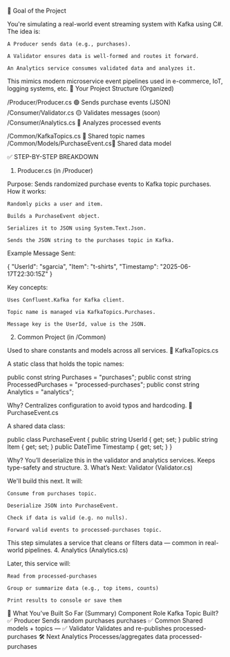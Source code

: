 🧠 Goal of the Project

You're simulating a real-world event streaming system with Kafka using C#. The idea is:

    A Producer sends data (e.g., purchases).

    A Validator ensures data is well-formed and routes it forward.

    An Analytics service consumes validated data and analyzes it.

This mimics modern microservice event pipelines used in e-commerce, IoT, logging systems, etc.
📁 Your Project Structure (Organized)

/Producer/Producer.cs            🟢 Sends purchase events (JSON)
/Consumer/Validator.cs          🟡 Validates messages (soon)
/Consumer/Analytics.cs          🔵 Analyzes processed events

/Common/KafkaTopics.cs          📌 Shared topic names
/Common/Models/PurchaseEvent.cs📌 Shared data model

✅ STEP-BY-STEP BREAKDOWN
1. Producer.cs (in /Producer)

Purpose: Sends randomized purchase events to Kafka topic purchases.
How it works:

    Randomly picks a user and item.

    Builds a PurchaseEvent object.

    Serializes it to JSON using System.Text.Json.

    Sends the JSON string to the purchases topic in Kafka.

Example Message Sent:

{
  "UserId": "sgarcia",
  "Item": "t-shirts",
  "Timestamp": "2025-06-17T22:30:15Z"
}

Key concepts:

    Uses Confluent.Kafka for Kafka client.

    Topic name is managed via KafkaTopics.Purchases.

    Message key is the UserId, value is the JSON.

2. Common Project (in /Common)

Used to share constants and models across all services.
🔸 KafkaTopics.cs

A static class that holds the topic names:

public const string Purchases = "purchases";
public const string ProcessedPurchases = "processed-purchases";
public const string Analytics = "analytics";

Why? Centralizes configuration to avoid typos and hardcoding.
🔸 PurchaseEvent.cs

A shared data class:

public class PurchaseEvent
{
    public string UserId { get; set; }
    public string Item { get; set; }
    public DateTime Timestamp { get; set; }
}

Why? You’ll deserialize this in the validator and analytics services. Keeps type-safety and structure.
3. What’s Next: Validator (Validator.cs)

We'll build this next. It will:

    Consume from purchases topic.

    Deserialize JSON into PurchaseEvent.

    Check if data is valid (e.g. no nulls).

    Forward valid events to processed-purchases topic.

This step simulates a service that cleans or filters data — common in real-world pipelines.
4. Analytics (Analytics.cs)

Later, this service will:

    Read from processed-purchases

    Group or summarize data (e.g., top items, counts)

    Print results to console or save them

🧩 What You've Built So Far (Summary)
Component	Role	Kafka Topic	Built? ✅
Producer	Sends random purchases	purchases	✅
Common	Shared models + topics	—	✅
Validator	Validates and re-publishes	processed-purchases	🛠️ Next
Analytics	Processes/aggregates data	processed-purchases

